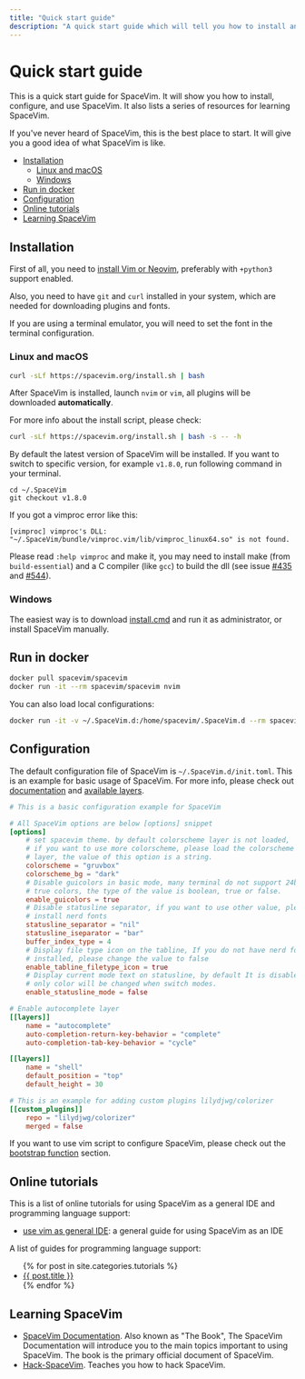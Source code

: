 ```yaml
---
title: "Quick start guide"
description: "A quick start guide which will tell you how to install and configure SpaceVim, also provides a list of resources for learning SpaceVim."
---
```


# Quick start guide

This is a quick start guide for SpaceVim. It will show you how to install,
configure, and use SpaceVim. It also lists a series of resources for learning SpaceVim.

If you've never heard of SpaceVim, this is the best place to start.
It will give you a good idea of what SpaceVim is like.

<!-- vim-markdown-toc GFM -->

- [Installation](#installation)
  - [Linux and macOS](#linux-and-macos)
  - [Windows](#windows)
- [Run in docker](#run-in-docker)
- [Configuration](#configuration)
- [Online tutorials](#online-tutorials)
- [Learning SpaceVim](#learning-spacevim)

<!-- vim-markdown-toc -->

## Installation

First of all, you need to [install Vim or Neovim](../install-vim-or-neovim-with-python-support/), preferably with `+python3` support enabled.

Also, you need to have `git` and `curl` installed in your system,
which are needed for downloading plugins and fonts.

If you are using a terminal emulator, you will need to set the font in the terminal configuration.

### Linux and macOS

```bash
curl -sLf https://spacevim.org/install.sh | bash
```

After SpaceVim is installed, launch `nvim` or `vim`,
all plugins will be downloaded **automatically**.

For more info about the install script, please check:

```bash
curl -sLf https://spacevim.org/install.sh | bash -s -- -h
```

By default the latest version of SpaceVim will be installed.
If you want to switch to specific version, for example `v1.8.0`, run following command in your terminal.

```
cd ~/.SpaceVim
git checkout v1.8.0
```

If you got a vimproc error like this:

```
[vimproc] vimproc's DLL: "~/.SpaceVim/bundle/vimproc.vim/lib/vimproc_linux64.so" is not found.
```

Please read `:help vimproc` and make it, you may need to install make (from `build-essential`)
and a C compiler (like `gcc`) to build the dll (see issue [#435](https://github.com/SpaceVim/SpaceVim/issues/435) and [#544](https://github.com/SpaceVim/SpaceVim/issues/544)).

### Windows

The easiest way is to download [install.cmd](../install.cmd) and run it as administrator, or install SpaceVim manually.

## Run in docker

```sh
docker pull spacevim/spacevim
docker run -it --rm spacevim/spacevim nvim
```

You can also load local configurations:

```sh
docker run -it -v ~/.SpaceVim.d:/home/spacevim/.SpaceVim.d --rm spacevim/spacevim nvim
```

## Configuration

The default configuration file of SpaceVim is `~/.SpaceVim.d/init.toml`. This is
an example for basic usage of SpaceVim. For more info, please check out [documentation](../documentation/) and [available layers](../layers/).

```toml
# This is a basic configuration example for SpaceVim

# All SpaceVim options are below [options] snippet
[options]
    # set spacevim theme. by default colorscheme layer is not loaded,
    # if you want to use more colorscheme, please load the colorscheme
    # layer, the value of this option is a string.
    colorscheme = "gruvbox"
    colorscheme_bg = "dark"
    # Disable guicolors in basic mode, many terminal do not support 24bit
    # true colors, the type of the value is boolean, true or false.
    enable_guicolors = true
    # Disable statusline separator, if you want to use other value, please
    # install nerd fonts
    statusline_separator = "nil"
    statusline_iseparator = "bar"
    buffer_index_type = 4
    # Display file type icon on the tabline, If you do not have nerd fonts
    # installed, please change the value to false
    enable_tabline_filetype_icon = true
    # Display current mode text on statusline, by default It is disabled,
    # only color will be changed when switch modes.
    enable_statusline_mode = false

# Enable autocomplete layer
[[layers]]
    name = "autocomplete"
    auto-completion-return-key-behavior = "complete"
    auto-completion-tab-key-behavior = "cycle"

[[layers]]
    name = "shell"
    default_position = "top"
    default_height = 30

# This is an example for adding custom plugins lilydjwg/colorizer
[[custom_plugins]]
    repo = "lilydjwg/colorizer"
    merged = false
```

If you want to use vim script to configure SpaceVim, please check out the
[bootstrap function](../documentation/#bootstrap-functions) section.

## Online tutorials

This is a list of online tutorials for using SpaceVim as a general IDE and programming language support:

- [use vim as general IDE](../use-vim-as-ide/): a general guide for using SpaceVim as an IDE

A list of guides for programming language support:

<ul>
    {% for post in site.categories.tutorials %}
            <li>
               <a href="{{ post.url }}">{{ post.title }}</a>
            </li>
    {% endfor %}
</ul>

## Learning SpaceVim

- [SpaceVim Documentation](../documentation). Also known as "The Book",
  The SpaceVim Documentation will introduce you to the main topics important to using SpaceVim.
  The book is the primary official document of SpaceVim.
- [Hack-SpaceVim](https://github.com/Gabirel/Hack-SpaceVim). Teaches you how to hack SpaceVim.
